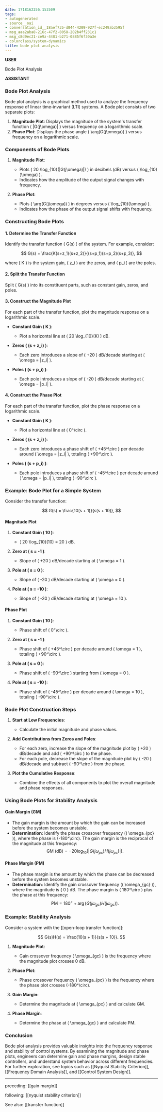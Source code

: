 ```yaml
---
date: 1718162356.153509
tags:
- autogenerated
- source__oai
- conversation_id__18aef735-d044-4209-927f-ec249ab3595f
- msg_aaa2aba8-216c-47f2-8058-202b4ff231c1
- msg_c8d9ec21-ce9a-4481-b271-0885f6f30a3e
- colorclass/system-dynamics
title: bode plot analysis
---
```


**USER**

Bode Plot Analysis


**ASSISTANT**

### Bode Plot Analysis

Bode plot analysis is a graphical method used to analyze the frequency response of linear time-invariant (LTI) systems. A Bode plot consists of two separate plots:
1. **Magnitude Plot**: Displays the magnitude of the system's transfer function \( |G(j\omega)| \) versus frequency on a logarithmic scale.
2. **Phase Plot**: Displays the phase angle \( \arg(G(j\omega)) \) versus frequency on a logarithmic scale.

### Components of Bode Plots

1. **Magnitude Plot**:
   - Plots \( 20 \log_{10}(|G(j\omega)|) \) in decibels (dB) versus \( \log_{10}(\omega) \).
   - Indicates how the amplitude of the output signal changes with frequency.

2. **Phase Plot**:
   - Plots \( \arg(G(j\omega)) \) in degrees versus \( \log_{10}(\omega) \).
   - Indicates how the phase of the output signal shifts with frequency.

### Constructing Bode Plots

#### 1. Determine the Transfer Function

Identify the transfer function \( G(s) \) of the system. For example, consider:

$$
G(s) = \frac{K(s+z_1)(s+z_2)}{(s+p_1)(s+p_2)(s+p_3)},
$$

where \( K \) is the system gain, \( z_i \) are the zeros, and \( p_i \) are the poles.

#### 2. Split the Transfer Function

Split \( G(s) \) into its constituent parts, such as constant gain, zeros, and poles.

#### 3. Construct the Magnitude Plot

For each part of the transfer function, plot the magnitude response on a logarithmic scale.

- **Constant Gain \( K \)**:
  - Plot a horizontal line at \( 20 \log_{10}(K) \) dB.

- **Zeros \( (s + z_i) \)**:
  - Each zero introduces a slope of \( +20 \) dB/decade starting at \( \omega = |z_i| \).

- **Poles \( (s + p_i) \)**:
  - Each pole introduces a slope of \( -20 \) dB/decade starting at \( \omega = |p_i| \).

#### 4. Construct the Phase Plot

For each part of the transfer function, plot the phase response on a logarithmic scale.

- **Constant Gain \( K \)**:
  - Plot a horizontal line at \( 0^\circ \).

- **Zeros \( (s + z_i) \)**:
  - Each zero introduces a phase shift of \( +45^\circ \) per decade around \( \omega = |z_i| \), totaling \( +90^\circ \).

- **Poles \( (s + p_i) \)**:
  - Each pole introduces a phase shift of \( -45^\circ \) per decade around \( \omega = |p_i| \), totaling \( -90^\circ \).

### Example: Bode Plot for a Simple System

Consider the transfer function:

$$
G(s) = \frac{10(s + 1)}{s(s + 10)},
$$

#### Magnitude Plot

1. **Constant Gain \( 10 \)**:
   - \( 20 \log_{10}(10) = 20 \) dB.

2. **Zero at \( s = -1 \)**:
   - Slope of \( +20 \) dB/decade starting at \( \omega = 1 \).

3. **Pole at \( s = 0 \)**:
   - Slope of \( -20 \) dB/decade starting at \( \omega = 0 \).

4. **Pole at \( s = -10 \)**:
   - Slope of \( -20 \) dB/decade starting at \( \omega = 10 \).

#### Phase Plot

1. **Constant Gain \( 10 \)**:
   - Phase shift of \( 0^\circ \).

2. **Zero at \( s = -1 \)**:
   - Phase shift of \( +45^\circ \) per decade around \( \omega = 1 \), totaling \( +90^\circ \).

3. **Pole at \( s = 0 \)**:
   - Phase shift of \( -90^\circ \) starting from \( \omega = 0 \).

4. **Pole at \( s = -10 \)**:
   - Phase shift of \( -45^\circ \) per decade around \( \omega = 10 \), totaling \( -90^\circ \).

### Bode Plot Construction Steps

1. **Start at Low Frequencies**:
   - Calculate the initial magnitude and phase values.

2. **Add Contributions from Zeros and Poles**:
   - For each zero, increase the slope of the magnitude plot by \( +20 \) dB/decade and add \( +90^\circ \) to the phase.
   - For each pole, decrease the slope of the magnitude plot by \( -20 \) dB/decade and subtract \( -90^\circ \) from the phase.

3. **Plot the Cumulative Response**:
   - Combine the effects of all components to plot the overall magnitude and phase responses.

### Using Bode Plots for Stability Analysis

#### Gain Margin (GM)

- The gain margin is the amount by which the gain can be increased before the system becomes unstable.
- **Determination**: Identify the phase crossover frequency (\( \omega_{pc} \)), where the phase is \(-180^\circ\). The gain margin is the reciprocal of the magnitude at this frequency:
  $$
  \text{GM (dB)} = -20 \log_{10}(|G(j\omega_{pc})H(j\omega_{pc})|).
  $$

#### Phase Margin (PM)

- The phase margin is the amount by which the phase can be decreased before the system becomes unstable.
- **Determination**: Identify the gain crossover frequency (\( \omega_{gc} \)), where the magnitude is \( 0 \) dB. The phase margin is \( 180^\circ \) plus the phase at this frequency:
  $$
  \text{PM} = 180^\circ + \arg(G(j\omega_{gc})H(j\omega_{gc})).
  $$

### Example: Stability Analysis

Consider a system with the [[open-loop transfer function]]:

$$
G(s)H(s) = \frac{10(s + 1)}{s(s + 10)}.
$$

1. **Magnitude Plot**:
   - Gain crossover frequency \( \omega_{gc} \) is the frequency where the magnitude plot crosses 0 dB.

2. **Phase Plot**:
   - Phase crossover frequency \( \omega_{pc} \) is the frequency where the phase plot crosses \(-180^\circ\).

3. **Gain Margin**:
   - Determine the magnitude at \( \omega_{pc} \) and calculate GM.

4. **Phase Margin**:
   - Determine the phase at \( \omega_{gc} \) and calculate PM.

### Conclusion

Bode plot analysis provides valuable insights into the frequency response and stability of control systems. By examining the magnitude and phase plots, engineers can determine gain and phase margins, design stable controllers, and understand system behavior across different frequencies. For further exploration, see topics such as [[Nyquist Stability Criterion]], [[Frequency Domain Analysis]], and [[Control System Design]].


---

preceding: [[gain margin]]  


following: [[nyquist stability criterion]]

See also: [[transfer function]]